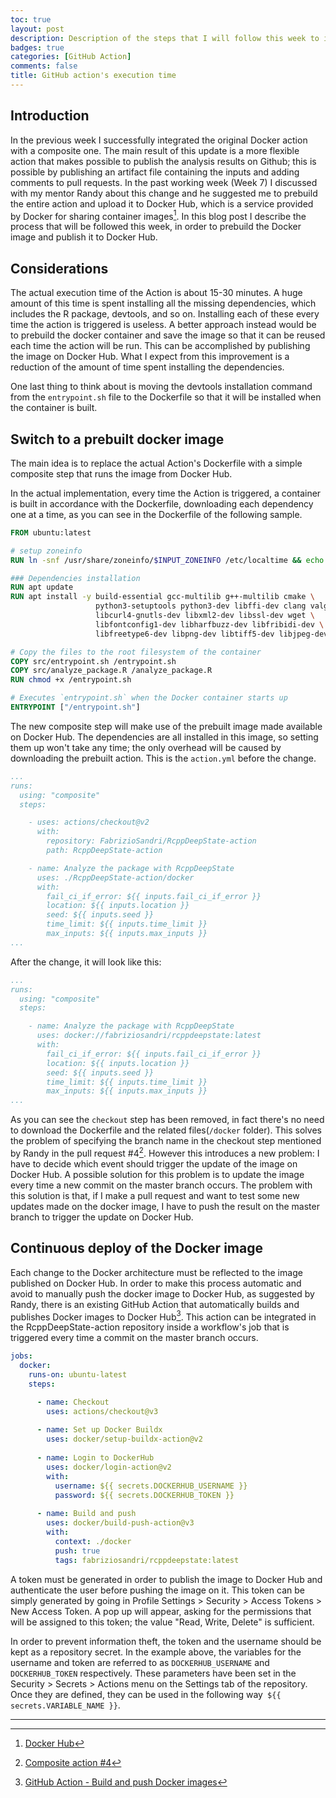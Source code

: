 ```yaml
---
toc: true
layout: post
description: Description of the steps that I will follow this week to improve the GitHub action's execution time
badges: true
categories: [GitHub Action]
comments: false
title: GitHub action's execution time
---
```


## Introduction
In the previous week I successfully integrated the original Docker action with a composite one. The main result of this update is a more flexible action that makes possible to publish the analysis results on Github; this is possible by publishing an artifact file containing the inputs and adding comments to pull requests. In the past working week (Week 7) I discussed with my mentor Randy about this change and he suggested me to prebuild the entire action and upload it to Docker Hub, which is a service provided by Docker for sharing container images[^1]. In this blog post I describe the process that will be followed this week, in order to prebuild the Docker image and publish it to Docker Hub.

## Considerations
The actual execution time of the Action is about 15-30 minutes. A huge amount of this time is spent installing all the missing dependencies, which includes the R package, devtools, and so on. Installing each of these every time the action is triggered is useless. A better approach instead would be to prebuild the docker container and save the image so that it can be reused each time the action will be run. This can be accomplished by publishing the image on Docker Hub. What I expect from this improvement is a reduction of the amount of time spent installing the dependencies.

One last thing to think about is moving the devtools installation command from the `entrypoint.sh` file to the Dockerfile so that it will be installed when the container is built. 

## Switch to a prebuilt docker image
The main idea is to replace the actual Action's Dockerfile with a simple composite step that runs the image from Docker Hub. 

In the actual implementation, every time the Action is triggered, a container is built in accordance with the Dockerfile, downloading each dependency one at a time, as you can see in the Dockerfile of the following sample. 
```dockerfile
FROM ubuntu:latest

# setup zoneinfo
RUN ln -snf /usr/share/zoneinfo/$INPUT_ZONEINFO /etc/localtime && echo $INPUT_ZONEINFO > /etc/timezone

### Dependencies installation
RUN apt update
RUN apt install -y build-essential gcc-multilib g++-multilib cmake \
                   python3-setuptools python3-dev libffi-dev clang valgrind \
                   libcurl4-gnutls-dev libxml2-dev libssl-dev wget \
                   libfontconfig1-dev libharfbuzz-dev libfribidi-dev \
                   libfreetype6-dev libpng-dev libtiff5-dev libjpeg-dev r-base

# Copy the files to the root filesystem of the container
COPY src/entrypoint.sh /entrypoint.sh
COPY src/analyze_package.R /analyze_package.R
RUN chmod +x /entrypoint.sh

# Executes `entrypoint.sh` when the Docker container starts up
ENTRYPOINT ["/entrypoint.sh"]
```

The new composite step will make use of the prebuilt image made available on Docker Hub. The dependencies are all installed in this image, so setting them up won't take any time; the only overhead will be caused by downloading the prebuilt action. This is the `action.yml` before the change.

```yaml
...
runs:
  using: "composite"
  steps:

    - uses: actions/checkout@v2 
      with:
        repository: FabrizioSandri/RcppDeepState-action
        path: RcppDeepState-action

    - name: Analyze the package with RcppDeepState 
      uses: ./RcppDeepState-action/docker
      with:
        fail_ci_if_error: ${{ inputs.fail_ci_if_error }}
        location: ${{ inputs.location }}
        seed: ${{ inputs.seed }}
        time_limit: ${{ inputs.time_limit }}
        max_inputs: ${{ inputs.max_inputs }}
...
```

After the change, it will look like this:

```yaml
...
runs:
  using: "composite"
  steps:

    - name: Analyze the package with RcppDeepState 
      uses: docker://fabriziosandri/rcppdeepstate:latest
      with:
        fail_ci_if_error: ${{ inputs.fail_ci_if_error }}
        location: ${{ inputs.location }}
        seed: ${{ inputs.seed }}
        time_limit: ${{ inputs.time_limit }}
        max_inputs: ${{ inputs.max_inputs }}
...
```
As you can see the `checkout` step has been removed, in fact there's no need to download the Dockerfile and the related files(`/docker` folder). This solves the problem of specifying the branch name in the checkout step mentioned by Randy in the pull request #4[^3]. However this introduces a new problem: I have to decide which event should trigger the update of the image on Docker Hub. A possible solution for this problem is to update the image every time a new commit on the master branch occurs. The problem with this solution is that, if I make a pull request and want to test some new updates made on the docker image, I have to push the result on the master branch to trigger the update on Docker Hub. 


## Continuous deploy of the Docker image
Each change to the Docker architecture must be reflected to the image published on Docker Hub. In order to make this process automatic and avoid to manually push the docker image to Docker Hub, as suggested by Randy, there is an existing GitHub Action that automatically builds and publishes Docker images to Docker Hub[^2]. This action can be integrated in the RcppDeepState-action repository inside a workflow's job that is triggered every time a commit on the master branch occurs. 

```yaml
jobs:
  docker:
    runs-on: ubuntu-latest
    steps:

      - name: Checkout
        uses: actions/checkout@v3
      
      - name: Set up Docker Buildx
        uses: docker/setup-buildx-action@v2
      
      - name: Login to DockerHub
        uses: docker/login-action@v2
        with:
          username: ${{ secrets.DOCKERHUB_USERNAME }}
          password: ${{ secrets.DOCKERHUB_TOKEN }}
    
      - name: Build and push
        uses: docker/build-push-action@v3
        with:
          context: ./docker
          push: true
          tags: fabriziosandri/rcppdeepstate:latest
```

A token must be generated in order to publish the image to Docker Hub and authenticate the user before pushing the image on it. This token can be simply generated by going in Profile Settings > Security > Access Tokens > New Access Token. A pop up will appear, asking for the permissions that will be assigned to this token; the value "Read, Write, Delete" is sufficient. 

In order to prevent information theft, the token and the username should be kept as a repository secret. In the example above, the variables for the username and token are referred to as `DOCKERHUB_USERNAME` and `DOCKERHUB_TOKEN` respectively. These parameters have been set in the Security > Secrets > Actions menu on the Settings tab of the repository.
Once they are defined, they can be used in the following way` ${{ secrets.VARIABLE_NAME }}`.

<hr />

[^1]: [Docker Hub](https://hub.docker.com/)
[^2]: [GitHub Action - Build and push Docker images](https://github.com/marketplace/actions/build-and-push-docker-images)
[^3]: [Composite action #4](https://github.com/FabrizioSandri/RcppDeepState-action/pull/4#issuecomment-1183670955)